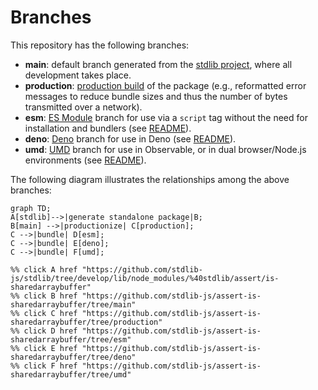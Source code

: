 <!--

@license Apache-2.0

Copyright (c) 2022 The Stdlib Authors.

Licensed under the Apache License, Version 2.0 (the "License");
you may not use this file except in compliance with the License.
You may obtain a copy of the License at

    http://www.apache.org/licenses/LICENSE-2.0

Unless required by applicable law or agreed to in writing, software
distributed under the License is distributed on an "AS IS" BASIS,
WITHOUT WARRANTIES OR CONDITIONS OF ANY KIND, either express or implied.
See the License for the specific language governing permissions and
limitations under the License.

-->

# Branches

This repository has the following branches:

-   **main**: default branch generated from the [stdlib project][stdlib-url], where all development takes place.
-   **production**: [production build][production-url] of the package (e.g., reformatted error messages to reduce bundle sizes and thus the number of bytes transmitted over a network).
-   **esm**: [ES Module][esm-url] branch for use via a `script` tag without the need for installation and bundlers (see [README][esm-readme]).
-   **deno**: [Deno][deno-url] branch for use in Deno (see [README][deno-readme]).
-   **umd**: [UMD][umd-url] branch for use in Observable, or in dual browser/Node.js environments (see [README][umd-readme]).

The following diagram illustrates the relationships among the above branches:

```mermaid
graph TD;
A[stdlib]-->|generate standalone package|B;
B[main] -->|productionize| C[production];
C -->|bundle| D[esm];
C -->|bundle| E[deno];
C -->|bundle| F[umd];

%% click A href "https://github.com/stdlib-js/stdlib/tree/develop/lib/node_modules/%40stdlib/assert/is-sharedarraybuffer"
%% click B href "https://github.com/stdlib-js/assert-is-sharedarraybuffer/tree/main"
%% click C href "https://github.com/stdlib-js/assert-is-sharedarraybuffer/tree/production"
%% click D href "https://github.com/stdlib-js/assert-is-sharedarraybuffer/tree/esm"
%% click E href "https://github.com/stdlib-js/assert-is-sharedarraybuffer/tree/deno"
%% click F href "https://github.com/stdlib-js/assert-is-sharedarraybuffer/tree/umd"
```

[stdlib-url]: https://github.com/stdlib-js/stdlib/tree/develop/lib/node_modules/%40stdlib/assert/is-sharedarraybuffer
[production-url]: https://github.com/stdlib-js/assert-is-sharedarraybuffer/tree/production
[deno-url]: https://github.com/stdlib-js/assert-is-sharedarraybuffer/tree/deno
[deno-readme]: https://github.com/stdlib-js/assert-is-sharedarraybuffer/blob/deno/README.md
[umd-url]: https://github.com/stdlib-js/assert-is-sharedarraybuffer/tree/umd
[umd-readme]: https://github.com/stdlib-js/assert-is-sharedarraybuffer/blob/umd/README.md
[esm-url]: https://github.com/stdlib-js/assert-is-sharedarraybuffer/tree/esm
[esm-readme]: https://github.com/stdlib-js/assert-is-sharedarraybuffer/blob/esm/README.md